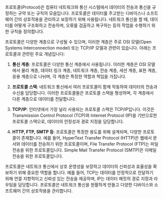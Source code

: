 프로토콜(Protocol)은 컴퓨터 네트워크와 통신 시스템에서 데이터의 전송과 통신을 규정하는 규약 또는 규칙의 모음입니다. 
프로토콜은 데이터를 주고받는 디바이스나 소프트웨어 간의 상호작용을 관리하고 보장하기 위해 사용됩니다. 
네트워크 통신을 할 때, 데이터를 어떻게 구조화하고 전송하며, 오류를 검출하고 복구하는 등의 작업을 수행하기 위한 규칙을 정의합니다.

프로토콜은 다양한 계층으로 구성될 수 있으며, 이러한 계층은 주로 OSI 모델(Open Systems Interconnection model) 또는 TCP/IP 모델과 관련이 있습니다. 아래는 프로토콜과 관련된 주요 개념입니다:

1. **통신 계층**: 프로토콜은 다양한 통신 계층에서 사용됩니다. 이러한 계층은 OSI 모델에서 물리 계층, 데이터 링크 계층, 네트워크 계층, 전송 계층, 세션 계층, 표현 계층, 응용 계층으로 나뉘며, 각 계층은 특정한 역할과 책임을 가집니다.

2. **프로토콜 스택**: 네트워크 통신에서 여러 프로토콜이 함께 작동하여 데이터의 전송과 수신을 담당합니다. 이러한 프로토콜들은 프로토콜 스택을 형성하며, 각 계층에서 다른 계층으로 데이터를 전달합니다.

3. **TCP/IP**: 인터넷에서 가장 널리 사용되는 프로토콜 스택은 TCP/IP입니다. 
	이것은 Transmission Control Protocol (TCP)와 Internet Protocol (IP)을 기반으로한 프로토콜 스택으로, 데이터의 안정성과 경로 지정을 담당합니다.

4. **HTTP, FTP, SMTP 등**: 프로토콜은 특정한 용도를 위해 설계되며, 다양한 프로토콜이 존재합니다. 예를 들어, HyperText Transfer Protocol (HTTP)은 웹에서 문서와 데이터를 전송하기 위한 프로토콜이며, File Transfer Protocol (FTP)는 파일 전송을 위한 프로토콜입니다. 
	Simple Mail Transfer Protocol (SMTP)은 이메일 전송을 위한 프로토콜입니다.

프로토콜은 네트워크 통신에서 상호 운영성을 보장하고 데이터의 신뢰성과 효율성을 확보하기 위해 중요한 역할을 합니다.
예를 들어, TCP는 데이터를 안정적으로 전달하기 위해 연결 지향적이고 신뢰성 있는 전송을 제공하며, IP는 데이터 패킷의 경로 지정과 라우팅을 담당합니다. 
프로토콜은 네트워크 통신을 원활하게 만들고 다양한 디바이스와 소프트웨어 간의 상호작용을 관리합니다.